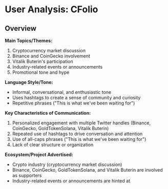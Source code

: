 # User Analysis: CFolio

## Overview

**Main Topics/Themes:**

1. Cryptocurrency market discussion
2. Binance and CoinGecko involvement
3. Vitalik Buterin's participation
4. Industry-related events or announcements
5. Promotional tone and hype

**Language Style/Tone:**

* Informal, conversational, and enthusiastic tone
* Uses hashtags to create a sense of community and curiosity
* Repetitive phrases ("This is what we've been waiting for")

**Key Characteristics of Communication:**

1. Personalized engagement with multiple Twitter handles (Binance, CoinGecko, GoldTokenSolana, Vitalik Buterin)
2. Repeated use of hashtags to drive conversation and attention
3. Use of all-caps phrases ("This is what we've been waiting for")
4. Lack of clear structure or organization

**Ecosystem/Project Advertised:**

* Crypto industry (cryptocurrency market discussion)
* Binance, CoinGecko, GoldTokenSolana, and Vitalik Buterin are involved as supporters
* Industry-related events or announcements are hinted at